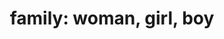 ---
layout: people&body
title: "family: woman, girl, boy"
emoji: family_woman_girl_boy
permalink: 👩‍👧‍👦.html
image: assets/img/3moji/family_woman_girl_boy.png
---